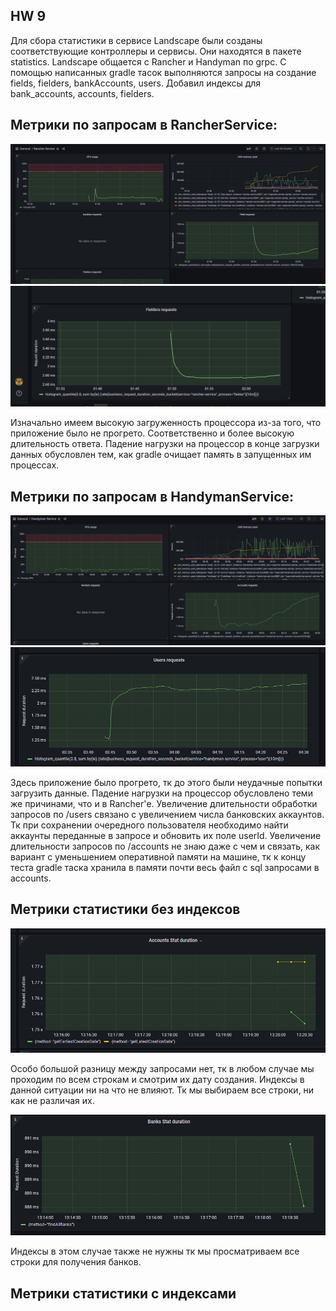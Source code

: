 ## HW 9

Для сбора статистики в сервисе Landscape были созданы соответствующие контроллеры и сервисы.
Они находятся в пакете statistics. Landscape общается с Rancher и Handyman по grpc.
С помощью написанных gradle тасок выполняются запросы на создание fields, fielders, bankAccounts, users.
Добавил индексы для bank_accounts, accounts, fielders.

## Метрики по запросам в RancherService:

![/metrics_photo/crud_create/rancher/crud_create1.jpg](./metrics_photo/crud_create/rancher/crud_create1.jpg)
![/metrics_photo/crud_create/rancher/crud_create2.jpg](./metrics_photo/crud_create/rancher/crud_create2.jpg)

Изначально имеем высокую загруженность процессора из-за того, что приложение было не прогрето.
Соответственно и более высокую длительность ответа. Падение нагрузки на процессор в конце загрузки данных
обусловлен тем, как gradle очищает память в запущенных им процессах.

## Метрики по запросам в HandymanService:

![/metrics_photo/crud_create/handyman/crud_create1.jpg](./metrics_photo/crud_create/handyman/crud_create1.jpg)
![/metrics_photo/crud_create/handyman/crud_create2.jpg](./metrics_photo/crud_create/handyman/crud_create2.jpg)

Здесь приложение было прогрето, тк до этого были неудачные попытки загрузить данные.
Падение нагрузки на процессор обусловлено теми же причинами, что и в Rancher'е.
Увеличение длительности обработки запросов по /users связано с увеличением числа банковских аккаунтов.
Тк при сохранении очередного пользователя необходимо найти аккаунты переданные в запросе и обновить их поле userId.
Увеличение длительности запросов по /accounts не знаю даже с чем и связать, как вариант с уменьшением оперативной памяти
на машине, тк к концу теста gradle таска хранила в памяти почти весь файл с sql запросами в accounts.

## Метрики статистики без индексов

![/metrics_photo/crud_create/not_indexed/accounts-stat.jpg](./metrics_photo/not_indexed/accounts-stat.jpg)

Особо большой разницу между запросами нет, тк в любом случае мы проходим по всем строкам и смотрим их дату создания.
Индексы в данной ситуации ни на что не влияют. Тк мы выбираем все строки, ни как не различая их.

![/metrics_photo/crud_create/not_indexed/banks-stat.jpg](./metrics_photo/not_indexed/banks-stat.jpg)

Индексы в этом случае также не нужны тк мы просматриваем все строки для получения банков.

## Метрики статистики с индексами

